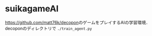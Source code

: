 # suikagameAI
<https://github.com/matt76k/decopon>のゲームをプレイするAIの学習環境．
decoponのディレクトリで
`./train_agent.py`
